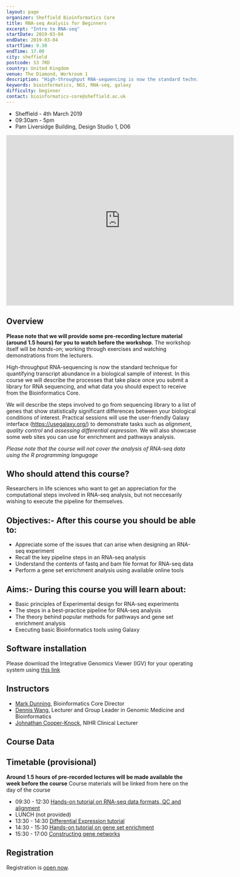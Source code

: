```yaml
---
layout: page
organizer: Sheffield Bioinformatics Core
title: RNA-seq Analysis for Beginners
excerpt: "Intro to RNA-seq"
startDate: 2019-03-04
endDate: 2019-03-04
startTime: 9.30
endTime: 17.00
city: sheffield
postcode: S3 7RD
country: United Kingdom
venue: The Diamond, Workroom 1
description: "High-throughput RNA-sequencing is now the standard technique for quantifying transcript abundance in a biological sample of interest. In this course we will describe the processes that take place once you submit a library for RNA sequencing, and what data you should expect to receive from the Bioinformatics Core. We will describe the steps involved to go from sequencing library to a list of genes that show statistically significant differences between your biological conditions of interest. Practical sessions will use the user-friendly Galaxy interface (https://usegalaxy.org/) to demonstrate tasks such as alignment, quality control and assessing differential expression. We will also showcase some web sites you can use for enrichment and pathways analysis."
keywords: bioinformatics, NGS, RNA-seq, galaxy
difficulty: beginner
contact: bioinformatics-core@sheffield.ac.uk
---
```


- Sheffield - 4th March 2019
- 09:30am - 5pm
- Pam Liversidge Building, Design Studio 1, D06

<iframe src="https://www.google.com/maps/embed?pb=!1m14!1m8!1m3!1d9519.181464571486!2d-1.4777067!3d53.3827108!3m2!1i1024!2i768!4f13.1!3m3!1m2!1s0x0%3A0x60e5580cdf19b137!2sPam+Liversidge+Building!5e0!3m2!1sen!2suk!4v1510862811609" width="600" height="450" frameborder="0" style="border:0" allowfullscreen></iframe>

## Overview

**Please note that we will provide some pre-recording lecture material (around 1.5 hours) for you to watch before the workshop**. The workshop itself will be *hands-on*; working through exercises and watching demonstrations from the lecturers.

High-throughput RNA-sequencing is now the standard technique for quantifying transcript abundance in a biological sample of interest. In this course we will describe the processes that take place once you submit a library for RNA sequencing, and what data you should expect to receive from the Bioinformatics Core.

We will describe the steps involved to go from sequencing library to a list of genes that show statistically significant differences between your biological conditions of interest. Practical sessions will use the user-friendly Galaxy interface (https://usegalaxy.org/) to demonstrate tasks such as *alignment*, *quality control* and *assessing differential expression*. We will also showcase some web sites you can use for enrichment and pathways analysis.

*Please note that the course will not cover the analysis of RNA-seq data using the  R programming langugage*

## Who should attend this course?

Researchers in life sciences who want to get an appreciation for the computational steps involved in RNA-seq analysis, but not neccesarily wishing to execute the pipeline for themselves. 

## Objectives:- After this course you should be able to:

- Appreciate some of the issues that can arise when designing an RNA-seq experiment 
- Recall the key pipeline steps in an RNA-seq analysis
- Understand the contents of fastq and bam file format for RNA-seq data
- Perform a gene set enrichment analysis using available online tools

## Aims:- During this course you will learn about:

- Basic principles of Experimental design for RNA-seq experiments
- The steps in a best-practice pipeline for RNA-seq analysis
- The theory behind popular methods for pathways and gene set enrichment analysis
- Executing basic Bioinformatics tools using Galaxy

## Software installation

Please download the Integrative Genomics Viewer (IGV) for your operating system using [this link](https://software.broadinstitute.org/software/igv/download)

## Instructors

- [Mark Dunning](http://sbc.shef.ac.uk/team/mark/index.html), Bioinformatics Core Director
- [Dennis Wang](https://www.trans-bioinformatics.com/), Lecturer and Group Leader in Genomic Medicine and Bioinformatics
- [Johnathan Cooper-Knock](http://sitran.org/people/cooper-knock/), NIHR Clinical Lecturer

## Course Data

## Timetable (provisional)

**Around 1.5 hours of pre-recorded lectures will be made available the week before the course**
Course materials will be linked from here on the day of the course

- 09:30 - 12:30 [Hands-on tutorial on RNA-seq data formats, QC and alignment](http://sbc.shef.ac.uk/rna-seq-in-galaxy/01-pre-processing.nb.html)
- LUNCH (not provided)
- 13:30 - 14:30 [Differential Expression tutorial](http://sbc.shef.ac.uk/rna-seq-in-galaxy/02-differential-expression.nb.html)
- 14:30 - 15:30 [Hands-on tutorial on gene set enrichment](http://sbc.shef.ac.uk/rna-seq-in-galaxy/03-enrichment.nb.html)
- 15:30 - 17:00 [Constructing gene networks]()


## Registration 

Registration is [open now](https://onlineshop.shef.ac.uk/conferences-and-events/faculty-of-medicine-dentistry-and-health/neuroscience/introduction-to-rnaseq-march-2019). 


